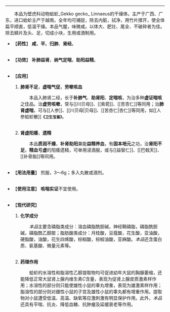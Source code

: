 ---
&emsp;&emsp;本品为壁虎科动物蛤蚧_Gekko gecko_ Linnaeus的干燥体。主产于广西、广东，进口蛤蚧主产于越南。全年均可捕捉，除去内脏，拭净，用竹片撑开，使全体扁平顺直，低温干燥。本品气腥，味微咸。以体大、肥壮、尾全、不破碎者为佳。除去鳞片及头、足，切成小块，生用或酒制用。

- 【**药性**】
	**咸**，**平**。**归肺**、**肾经**。<br></br>

- 【**功效**】
	**补肺益肾**，**纳气定喘**，**助阳益精**。<br></br>

- 【**应用**】
	1. **肺肾不足**，**虚喘气促**，**劳嗽咳血**
		
		&emsp;&emsp;本品入肺肾二经，长于**补肺气**、**助肾阳**、**定喘咳**，为治多种**虚证喘咳**之佳品。治**虚劳咳嗽**，常与[[川贝母]]、[[紫菀]]、[[苦杏仁]]等同用；治**肺肾虚喘**，可与[[人参]]、[[川贝母|贝母]]、[[苦杏仁|杏仁]]等同用，如[[人参蛤蚧散]]**`《卫生宝鉴》`**。<br></br>
	
	2. **肾虚阳痿**，**遗精**
		
		&emsp;&emsp;本品**质润不燥**，**补肾助阳**兼能**益精养血**，有**固本培元**之功，治**肾阳不足**，**精血亏虚**的阳痿遗精，可单用浸酒服，或与[[益智仁]]、[[巴戟天]]、[[补骨脂]]等同用。<br></br>

- 【**用法用量**】
	煎服，3～6g；多入丸散或酒剂。<br></br>

- 【**使用注意**】
	**咳喘实证**不宜使用。<br></br>

- 【**现代研究**】
	1. **化学成分**
		
		&emsp;&emsp;<dfn>本品</dfn>主要含磷脂类成分：溶血磷脂酰胆碱，神经鞘磷脂，磷脂酰胆碱，磷脂酰乙醇胺；脂肪酸类成分：月桂酸，豆蔻酸，花生酸，亚油酸，硬脂酸，油酸，花生四烯酸，棕榈酸，棕榈油酸，亚麻酸。<dfn>本品</dfn>还含蛋白质、氨基酸、微量元素等。<br></br>
	
	2. **药理作用**
		
		&emsp;&emsp;蛤蚧的水溶性和脂溶性乙醇提取物均可促进幼年大鼠的胸腺萎缩，还能降低正常大鼠肾上腺内维生素$C$含量，表现为促肾上腺皮质激素样作用；水溶性的部分则只能使雄性小鼠的睾丸增重，表现为雄激素样作用；脂溶性的部分则对雌性小鼠的子宫及雄性小鼠的睾丸都有增重作用。提取物对小鼠遭受低温、高温、缺氧等应激刺激有明显保护作用。此外，<dfn>本品</dfn>还具有平喘、抗炎、降低血糖、抗肿瘤及延缓衰老等作用。